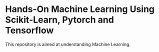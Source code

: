 # Hands-On Machine Learning Using Scikit-Learn, Pytorch and Tensorflow

This repository is aimed at understanding Machine Learning.

